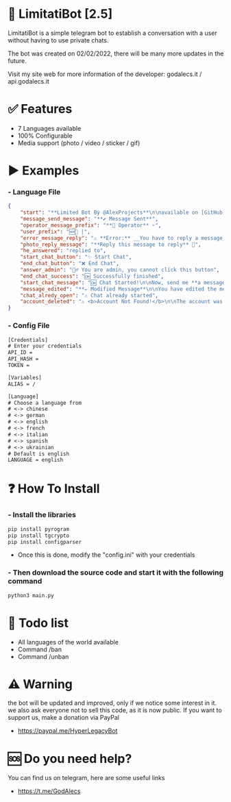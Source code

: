 # 🤖 LimitatiBot [2.5]
LimitatiBot is a simple telegram bot to establish a conversation with a user without having to use private chats.

The bot was created on 02/02/2022, there will be many more updates in the future.

Visit my site web for more information of the developer: godalecs.it / api.godalecs.it

# ✅ Features
- 7 Languages available
- 100% Configurable
- Media support (photo / video / sticker / gif)

# ▶️ Examples
### - Language File
```json
{
    "start": "**Limited Bot By @AlexProjects**\n\navailable on [GitHub](https://github.com/xMrPente/LimitatiBot)\n\nTo change the message text, go to the 'lang' folder in our source code",
    "message_send_message": "**✔️ Message Sent**",
    "operator_message_prefix": "**🔧 Operator** ➣",
    "user_prefix": "🆕💬 |",
    "error_message_reply": "⚠️ **Error:** __You have to reply a message__",
    "photo_reply_message": "**Reply this message to reply** 💬",
    "he_answered": "replied to",
    "start_chat_button": "✨ Start Chat",
    "end_chat_button": "❌ End Chat",
    "answer_admin": "👮‍♂️ You are admin, you cannot click this button",
    "end_chat_success": "🆗 Successfully finished",
    "start_chat_message": "🆗 Chat Started!\n\nNow, send me **a message** explaining your problem! One of our **Admin** will answer you as soon as possible",
    "message_edited": "**✏️ Modified Message**\n\nYou have edited the message, the recipient <u>will not see the modification you made</u>, however we advise you to **rewrite the message correctly**",
    "chat_alredy_open": "⚠️ Chat already started",
    "account_deleted": "⚠️ <b>Account Not Found!</b>\n\nThe account was not found, therefore we were unable to send any messages. The account is likely to have been <b>Locked</b> or <b>Deleted</b>"
}
```
### - Config File
```txt
[Credentials]
# Enter your credentials
API_ID =
API_HASH =
TOKEN =

[Variables]
ALIAS = /

[Language]
# Choose a language from
# <-> chinese
# <-> german
# <-> english
# <-> french
# <-> italian
# <-> spanish
# <-> ukrainian
# Default is english
LANGUAGE = english
```
# ❓ How To Install
### - Install the libraries
```python
pip install pyrogram
pip install tgcrypto 
pip install configparser
```

- Once this is done, modify the "config.ini" with your credentials

### - Then download the source code and start it with the following command
```python
python3 main.py
```

# 📝 Todo list
- All languages of the world available
- Command /ban
- Command /unban

# ⚠️ Warning
the bot will be updated and improved, only if we notice some interest in it.
we also ask everyone not to sell this code, as it is now public.
If you want to support us, make a donation via PayPal

- https://paypal.me/HyperLegacyBot

# 🆘 Do you need help?
You can find us on telegram, here are some useful links
- https://t.me/GodAlecs
